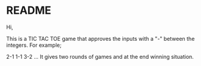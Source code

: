 # README

Hi,

This is a TIC TAC TOE game that approves the inputs with a "-" between the integers. For example;

2-1
1-1
3-2 ...
It gives two rounds of games and at the end winning situation.
